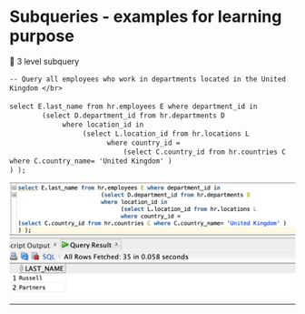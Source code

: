 # Subqueries - examples for learning purpose
 
:pushpin: 3 level subquery

    -- Query all employees who work in departments located in the United Kingdom </br>
    
    select E.last_name from hr.employees E where department_id in
            (select D.department_id from hr.departments D 
                 where location_id in
                      (select L.location_id from hr.locations L
                            where country_id =
                                (select C.country_id from hr.countries C where C.country_name= 'United Kingdom' )
    ) );
    
<img src="https://github.com/pawlowskaanna/sandbox-sql/blob/master/08-subqueries/pictures/ch08-sub01.png" width="600">

___
